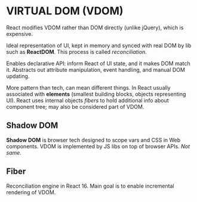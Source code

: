 # VIRTUAL DOM (VDOM)

React modifies VDOM rather than DOM directly (unlike jQuery), which is expensive.

Ideal representation of UI, kept in memory and synced with real DOM by lib such as **ReactDOM**. This process is called _reconciliation_.

Enables declarative API: inform React of UI state, and it makes DOM match it. Abstracts out attribute manipulation, event handling, and manual DOM updating.

More pattern than tech, can mean different things. In React usually associated with **elements** (smallest building blocks, objects representing UI). React uses internal objects *fibers* to hold additional info about component tree; may also be considered part of VDOM.

## Shadow DOM

**Shadow DOM** is browser tech designed to scope vars and CSS in Web components. VDOM is implemented by JS libs on top of browser APIs. *Not same.*

## Fiber

Reconciliation engine in React 16. Main goal is to enable incremental rendering of VDOM.
